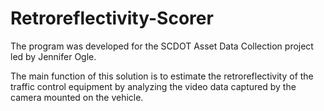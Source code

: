 # Retroreflectivity-Scorer
The program was developed for the SCDOT Asset Data Collection project led by Jennifer Ogle.

The main function of this solution is to estimate the retroreflectivity of the traffic control equipment by analyzing the video data captured by the camera mounted on the vehicle.
